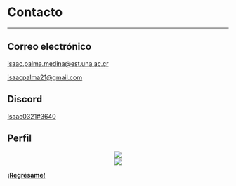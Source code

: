 # Contacto

***

## Correo electrónico
[isaac.palma.medina@est.una.ac.cr](mailto:isaac.palma.medina@est.una.ac.cr)

[isaacpalma21@gmail.com](mailto:isaacpalma21@gmail.com)

## Discord

[Isaac0321#3640](https://discordapp.com/users/Isaac0321#3640)

## Perfil

<center> <img src="http://github-profile-summary-cards.vercel.app/api/cards/profile-details?username=Isaac-PM&theme=default"> </center> 

<center> <img src="http://github-profile-summary-cards.vercel.app/api/cards/most-commit-language?username=Isaac-PM&theme=default"> </center> 

**[¡Regrésame!](/index)**